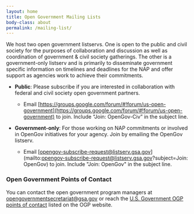 ```yaml
---
layout: home
title: Open Government Mailing Lists
body-class: about
permalink: /mailing-list/
---
```


We host two open government listservs. One is open to the public and civil society for the purposes of collaboration and discussion as well as coordination of government & civil society gatherings. The other is a government-only listserv and is primarily to disseminate government specific information on timelines and deadlines for the NAP and offer support as agencies work to achieve their commitments.

* **Public**: Please subscribe if you are interested in collaboration with federal and civil society open government partners.
	* Email [https://groups.google.com/forum/#!forum/us-open-government](https://groups.google.com/forum/#!forum/us-open-government) to join. Include “Join: OpenGov-Civ” in the subject line.

* **Government-only**: For those working on NAP commitments or involved in OpenGov initiatives for your agency. Join by emailing the OpenGov listserv.
	* Email [opengov-subscribe-request@listserv.gsa.gov](mailto:opengov-subscribe-request@listserv.gsa.gov?subject=Join: OpenGov) to join. Include "Join: OpenGov" in the subject line.


### Open Government Points of Contact

You can contact the open government program managers at [&#x6f;&#x70;&#x65;&#x6e;&#x67;&#x6f;&#x76;&#x65;&#x72;&#x6e;&#x6d;&#x65;&#x6e;&#x74;&#x73;&#x65;&#x63;&#x72;&#x65;&#x74;&#x61;&#x72;&#x69;&#x61;&#x74;&#x40;&#x67;&#x73;&#x61;&#x2e;&#x67;ov](mail&#116;o&#58;&#x6f;&#x70;&#x65;&#x6e;&#x67;&#x6f;&#x76;&#x65;&#x72;&#x6e;&#x6d;&#x65;&#x6e;&#x74;&#x73;&#x65;&#x63;&#x72;&#x65;&#x74;&#x61;&#x72;&#x69;&#x61;&#x74;&#x40;&#x67;&#x73;&#x61;&#x2e;&#x67;&#x6f;&#x76;) or reach the [U.S. Government OGP points of contact](https://www.opengovpartnership.org/members/united-states/#anchor-contacts) listed on the OGP website. 


